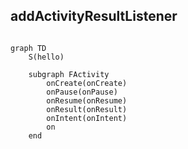 ## addActivityResultListener

```java


```




```mermaid
graph TD
	S(hello)
	
	subgraph FActivity
		onCreate(onCreate)
		onPause(onPause)
		onResume(onResume)
		onResult(onResult)
		onIntent(onIntent)
		on
	end


```
<!--stackedit_data:
eyJoaXN0b3J5IjpbOTQ0NDU4ODY0LC0yODQzODI5MTMsLTEwNT
g0ODY2NjMsLTQzNDkzMTcwOF19
-->